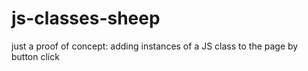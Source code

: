 # js-classes-sheep

just a proof of concept: adding instances of a JS class to the page by button click
